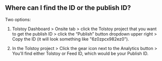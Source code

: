 ## Where can I find the ID or the publish ID?

Two options:

1. Tolstoy Dashboard > Onsite tab > click the Tolstoy project that you want to get the publish ID > click the “Publish” button dropdown upper right > Copy the ID  (it will look something like "6z0zpcx982ez0").

2. In the Tolstoy project > Click the gear icon next to the Analytics button >  You'll find either Tolstoy or Feed ID, which would be your Publish ID.
